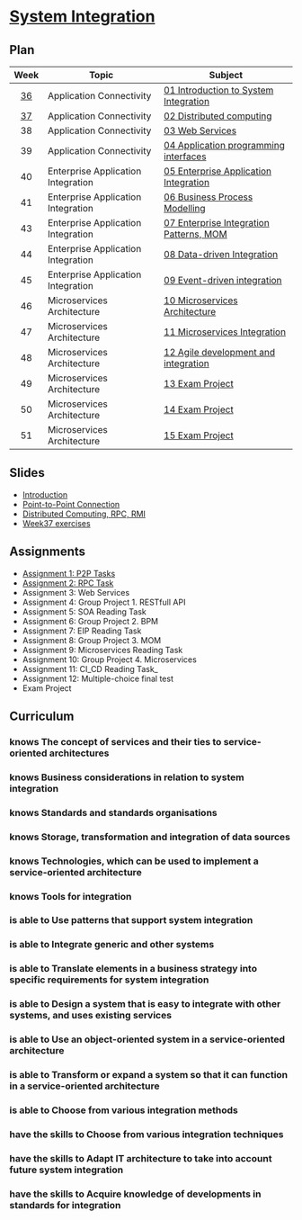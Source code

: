 # [System Integration](https://datsoftlyngby.github.io/soft2020fall/SI/)

## Plan

|        Week        | Topic                              | Subject                                                                                             |
| :----------------: | ---------------------------------- | --------------------------------------------------------------------------------------------------- |
| [36](SI/Week36.md) | Application Connectivity           | [01 Introduction to System Integration](https://datsoftlyngby.github.io/soft2020fall/SI/week-36/)   |
| [37](SI/Week37.md) | Application Connectivity           | [02 Distributed computing](https://datsoftlyngby.github.io/soft2020fall/SI/week-37/)                |
|         38         | Application Connectivity           | [03 Web Services](https://datsoftlyngby.github.io/soft2020fall/SI/week-38/)                         |
|         39         | Application Connectivity           | [04 Application programming interfaces](https://datsoftlyngby.github.io/soft2020fall/SI/week-/39)   |
|         40         | Enterprise Application Integration | [05 Enterprise Application Integration](https://datsoftlyngby.github.io/soft2020fall/SI/week-/40)   |
|         41         | Enterprise Application Integration | [06 Business Process Modelling](https://datsoftlyngby.github.io/soft2020fall/SI/week-/41)           |
|         43         | Enterprise Application Integration | [07 Enterprise Integration Patterns, MOM](https://datsoftlyngby.github.io/soft2020fall/SI/week-/43) |
|         44         | Enterprise Application Integration | [08 Data-driven Integration](https://datsoftlyngby.github.io/soft2020fall/SI/week-/44)              |
|         45         | Enterprise Application Integration | [09 Event-driven integration](https://datsoftlyngby.github.io/soft2020fall/SI/week-/45)             |
|         46         | Microservices Architecture         | [10 Microservices Architecture](https://datsoftlyngby.github.io/soft2020fall/SI/week-/46)           |
|         47         | Microservices Architecture         | [11 Microservices Integration](https://datsoftlyngby.github.io/soft2020fall/SI/week-/47)            |
|         48         | Microservices Architecture         | [12 Agile development and integration](https://datsoftlyngby.github.io/soft2020fall/SI/week-/48)    |
|         49         | Microservices Architecture         | [13 Exam Project](https://datsoftlyngby.github.io/soft2020fall/SI/week-/49)                         |
|         50         | Microservices Architecture         | [14 Exam Project](https://datsoftlyngby.github.io/soft2020fall/SI/week-/50)                         |
|         51         | Microservices Architecture         | [15 Exam Project](https://datsoftlyngby.github.io/soft2020fall/SI/week-/51)                         |

## Slides

- [Introduction](https://datsoftlyngby.github.io/soft2020fall/resources/dbbcb324-Session1Intro.pdf)
- [Point-to-Point Connection](https://datsoftlyngby.github.io/soft2020fall/resources/b129c63e-Session1P2P.pdf)
- [Distributed Computing, RPC, RMI](https://datsoftlyngby.github.io/soft2020fall/resources/3c5a921b-Session2RPC.pdf)
- [Week37 exercises](https://datsoftlyngby.github.io/soft2020fall/resources/27ed6290-Session2Practice.pdf)

## Assignments

- [Assignment 1: P2P Tasks](https://datsoftlyngby.github.io/soft2020fall/resources/2581556e-A1-TCP-UDP.html)
- [Assignment 2: RPC Task](https://datsoftlyngby.github.io/soft2020fall/resources/53040c09-A2-RPC.pdf)
- Assignment 3: Web Services
- Assignment 4: Group Project 1. RESTfull API
- Assignment 5: SOA Reading Task
- Assignment 6: Group Project 2. BPM
- Assignment 7: EIP Reading Task
- Assignment 8: Group Project 3. MOM
- Assignment 9: Microservices Reading Task
- Assignment 10: Group Project 4. Microservices
- Assignment 11: CI_CD Reading Task\_
- Assignment 12: Multiple-choice final test
- Exam Project

## Curriculum

### knows The concept of services and their ties to service-oriented architectures

### knows Business considerations in relation to system integration

### knows Standards and standards organisations

### knows Storage, transformation and integration of data sources

### knows Technologies, which can be used to implement a service-oriented architecture

### knows Tools for integration

### is able to Use patterns that support system integration

### is able to Integrate generic and other systems

### is able to Translate elements in a business strategy into specific requirements for system integration

### is able to Design a system that is easy to integrate with other systems, and uses existing services

### is able to Use an object-oriented system in a service-oriented architecture

### is able to Transform or expand a system so that it can function in a service-oriented architecture

### is able to Choose from various integration methods

### have the skills to Choose from various integration techniques

### have the skills to Adapt IT architecture to take into account future system integration

### have the skills to Acquire knowledge of developments in standards for integration
